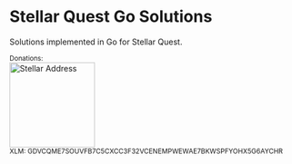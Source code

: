 # Stellar Quest Go Solutions
Solutions implemented in Go for Stellar Quest.




<sub>Donations: </sub> \
<img src="https://user-images.githubusercontent.com/43248015/118032832-c5bae100-b370-11eb-8b26-fe82726f5852.png" alt="Stellar Address" width="150"/> \
<sub>XLM: GDVCQME7SOUVFB7C5CXCC3F32VCENEMPWEWAE7BKWSPFYOHX5G6AYCHR</sub>
